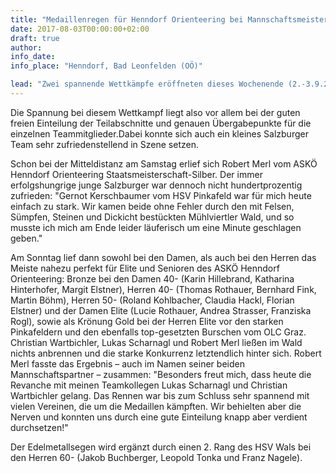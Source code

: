 ```yaml
---
title: "Medaillenregen für Henndorf Orienteering bei Mannschaftsmeisterschaften"
date: 2017-08-03T00:00:00+02:00
draft: true
author:
info_date: 
info_place: "Henndorf, Bad Leonfelden (OÖ)"

lead: "Zwei spannende Wettkämpfe eröffneten dieses Wochenende (2.-3.9.2017) die nationale Herbstsaison im Orientierungslauf. Die Staatsmeisterschaft über die Mitteldistanz und die Mannschaftsmeisterschaft, bei der jeweils ein Team von 3 Läuferinnen oder Läufern Teile einer gemeinsamen Gesamtstrecke bewältigen muss, dafür aber nur einen Chip zur Zeitnehmung und Kontrolle mit hat."
---
```


Die Spannung bei diesem Wettkampf liegt also vor allem bei der guten freien Einteilung der Teilabschnitte und genauen Übergabepunkte für die einzelnen Teammitglieder.Dabei konnte sich auch ein kleines Salzburger Team sehr zufriedenstellend in Szene setzen.

Schon bei der Mitteldistanz am Samstag erlief sich Robert Merl vom ASKÖ Henndorf Orienteering Staatsmeisterschaft-Silber. Der immer erfolgshungrige junge Salzburger war dennoch nicht hundertprozentig zufrieden: "Gernot Kerschbaumer vom HSV Pinkafeld war für mich heute einfach zu stark. Wir kamen beide ohne Fehler durch den mit Felsen, Sümpfen, Steinen und Dickicht bestückten Mühlviertler Wald, und so musste ich mich am Ende leider läuferisch um eine Minute geschlagen geben."

Am Sonntag lief dann sowohl bei den Damen, als auch bei den Herren das Meiste nahezu perfekt für Elite und Senioren des ASKÖ Henndorf Orienteering: Bronze bei den Damen 40- (Karin Hillebrand, Katharina Hinterhofer, Margit Elstner), Herren 40- (Thomas Rothauer, Bernhard Fink, Martin Böhm), Herren 50- (Roland Kohlbacher, Claudia Hackl, Florian Elstner) und der Damen Elite (Lucie Rothauer, Andrea Strasser, Franziska Rogl), sowie als Krönung Gold bei der Herren Elite vor den starken Pinkafeldern und den ebenfalls top-gesetzten Burschen vom OLC Graz. Christian Wartbichler, Lukas Scharnagl und Robert Merl ließen im Wald nichts anbrennen und die starke Konkurrenz letztendlich hinter sich. Robert Merl fasste das Ergebnis – auch im Namen seiner beiden Mannschaftspartner – zusammen: "Besonders freut mich, dass heute die Revanche mit meinen Teamkollegen Lukas Scharnagl und Christian Wartbichler gelang. Das Rennen war bis zum Schluss sehr spannend mit vielen Vereinen, die um die Medaillen kämpften. Wir behielten aber die Nerven und konnten uns durch eine gute Einteilung knapp aber verdient durchsetzen!"

Der Edelmetallsegen wird ergänzt durch einen 2. Rang des HSV Wals bei den Herren 60- (Jakob Buchberger, Leopold Tonka und Franz Nagele).